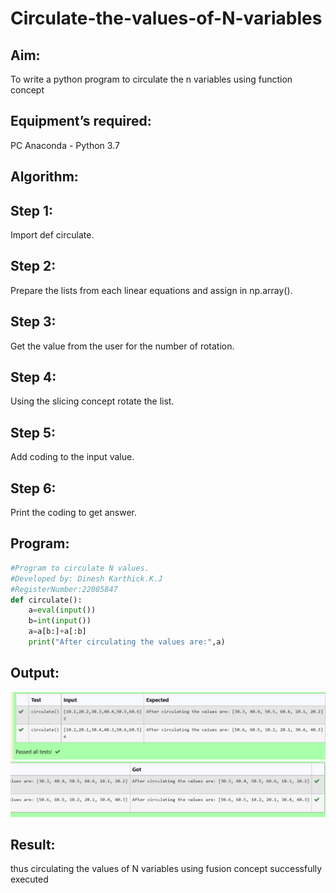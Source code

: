 # Circulate-the-values-of-N-variables
## Aim:
To write a python program to circulate the n variables using function concept
## Equipment’s required:
PC
Anaconda - Python 3.7
## Algorithm:
## Step 1:
Import def circulate.

## Step 2:
Prepare the lists from each linear equations and assign in np.array().

## Step 3:
Get the value from the user for the number of rotation.

## Step 4:
Using the slicing concept rotate the list.

## Step 5:
Add coding to the input value.

## Step 6:
Print the coding to get answer.
 
## Program:
```python
#Program to circulate N values.
#Developed by: Dinesh Karthick.K.J
#RegisterNumber:22005847
def circulate():
    a=eval(input())
    b=int(input())
    a=a[b:]+a[:b]
    print("After circulating the values are:",a)
```

## Output:
![output](cir.png)
![output](cirr.png)


## Result:
thus circulating the values of N variables using fusion concept successfully executed